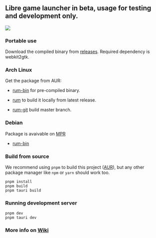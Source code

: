 <h2>Libre game launcher in beta, usage for testing and development only.</h2>

<img src="https://i.postimg.cc/7Ppyhq83/yes.png">

### Portable use

Download the compiled binary from [releases](https://github.com/jc141x/rum/releases). Required dependency is webkit2gtk.

### Arch Linux

Get the package from AUR:

* [rum-bin](https://aur.archlinux.org/packages/rum-bin/) for pre-compiled binary.

* [rum](https://aur.archlinux.org/packages/rum/) to build it locally from latest release.

* [rum-git](https://aur.archlinux.org/packages/rum-git/) build master branch.

### Debian

Package is avaivable on [MPR](https://makedeb.hunterwittenborn.com/mpr/using-the-mpr/installing-packages/) 

* [rum-bin](https://mpr.hunterwittenborn.com/packages/rum-bin)

### Build from source

We recommend using `pnpm` to build this project ([AUR](https://aur.archlinux.org/packages/pnpm/)), but any other
package manager like `npm` or `yarn` should work too.

```
pnpm install
pnpm build
pnpm tauri build
```

### Running development server

```
pnpm dev
pnpm tauri dev
```

### More info on [Wiki]([https://github.com/jc141x/rum/wiki)
